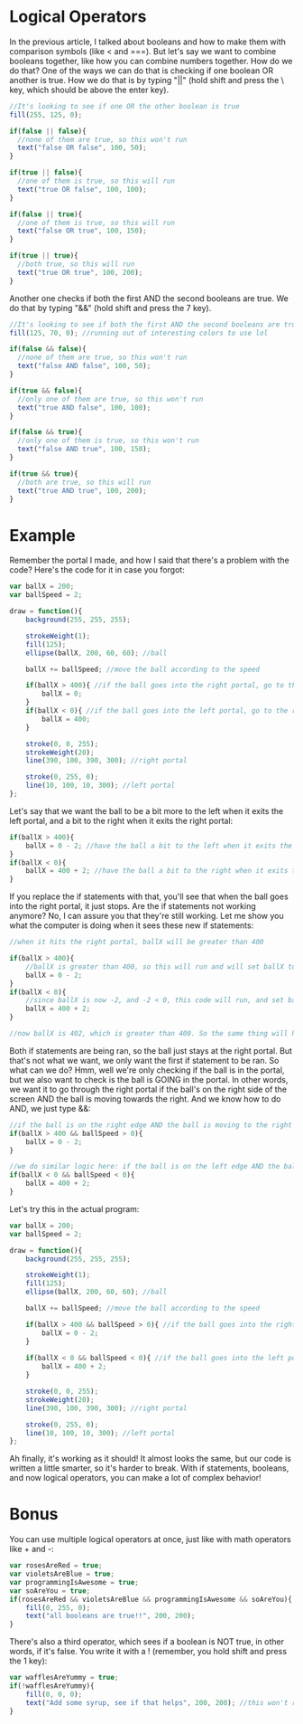 # Logical Operators
In the previous article, I talked about booleans and how to make them with comparison symbols (like < and ===). But let's say we want to combine booleans together, like how you can combine numbers together. How do we do that? One of the ways we can do that is checking if one boolean OR another is true. How we do that is by typing "||" (hold shift and press the \ key, which should be above the enter key).
```js
//It's looking to see if one OR the other boolean is true
fill(255, 125, 0);

if(false || false){
  //none of them are true, so this won't run
  text("false OR false", 100, 50);
}

if(true || false){
  //one of them is true, so this will run
  text("true OR false", 100, 100);
}

if(false || true){
  //one of them is true, so this will run
  text("false OR true", 100, 150);
}

if(true || true){
  //both true, so this will run
  text("true OR true", 100, 200);
}
```
Another one checks if both the first AND the second booleans are true. We do that by typing "&&" (hold shift and press the 7 key).
```js
//It's looking to see if both the first AND the second booleans are true
fill(125, 70, 0); //running out of interesting colors to use lol

if(false && false){
  //none of them are true, so this won't run
  text("false AND false", 100, 50);
}

if(true && false){
  //only one of them are true, so this won't run
  text("true AND false", 100, 100);
}

if(false && true){
  //only one of them is true, so this won't run
  text("false AND true", 100, 150);
}

if(true && true){
  //both are true, so this will run
  text("true AND true", 100, 200);
}
```

# Example
Remember the portal I made, and how I said that there's a problem with the code? Here's the code for it in case you forgot:
```js
var ballX = 200;
var ballSpeed = 2;

draw = function(){
    background(255, 255, 255);

    strokeWeight(1);
    fill(125);
    ellipse(ballX, 200, 60, 60); //ball

    ballX += ballSpeed; //move the ball according to the speed

    if(ballX > 400){ //if the ball goes into the right portal, go to the left portal
        ballX = 0;
    }
    if(ballX < 0){ //if the ball goes into the left portal, go to the right portal
        ballX = 400;
    }

    stroke(0, 0, 255);
    strokeWeight(20);
    line(390, 100, 390, 300); //right portal

    stroke(0, 255, 0);
    line(10, 100, 10, 300); //left portal
};
```
Let's say that we want the ball to be a bit more to the left when it exits the left portal, and a bit to the right when it exits the right portal:
```js
if(ballX > 400){
    ballX = 0 - 2; //have the ball a bit to the left when it exits the left portal
}
if(ballX < 0){
    ballX = 400 + 2; //have the ball a bit to the right when it exits the right portal
}
```
If you replace the if statements with that, you'll see that when the ball goes into the right portal, it just stops. Are the if statements not working anymore? No, I can assure you that they're still working. Let me show you what the computer is doing when it sees these new if statements:
```js
//when it hits the right portal, ballX will be greater than 400

if(ballX > 400){
    //ballX is greater than 400, so this will run and will set ballX to be 0 - 2, which is -2.
    ballX = 0 - 2;
}
if(ballX < 0){
    //since ballX is now -2, and -2 < 0, this code will run, and set ballX to be 400 + 2, which is 402.
    ballX = 400 + 2;
}

//now ballX is 402, which is greater than 400. So the same thing will happen the next frame.
```
Both if statements are being ran, so the ball just stays at the right portal. But that's not what we want, we only want the first if statement to be ran. So what can we do? Hmm, well we're only checking if the ball is in the portal, but we also want to check is the ball is GOING in the portal. In other words, we want it to go through the right portal if the ball's on the right side of the screen AND the ball is moving towards the right. And we know how to do AND, we just type &&:
```js
//if the ball is on the right edge AND the ball is moving to the right
if(ballX > 400 && ballSpeed > 0){
    ballX = 0 - 2;
}

//we do similar logic here: if the ball is on the left edge AND the ball is moving to the left
if(ballX < 0 && ballSpeed < 0){
    ballX = 400 + 2;
}
```
Let's try this in the actual program:
```js
var ballX = 200;
var ballSpeed = 2;

draw = function(){
    background(255, 255, 255);

    strokeWeight(1);
    fill(125);
    ellipse(ballX, 200, 60, 60); //ball

    ballX += ballSpeed; //move the ball according to the speed

    if(ballX > 400 && ballSpeed > 0){ //if the ball goes into the right portal
        ballX = 0 - 2;
    }
    
    if(ballX < 0 && ballSpeed < 0){ //if the ball goes into the left portal
        ballX = 400 + 2;
    }

    stroke(0, 0, 255);
    strokeWeight(20);
    line(390, 100, 390, 300); //right portal

    stroke(0, 255, 0);
    line(10, 100, 10, 300); //left portal
};
```
Ah finally, it's working as it should! It almost looks the same, but our code is written a little smarter, so it's harder to break. With if statements, booleans, and now logical operators, you can make a lot of complex behavior!

# Bonus
You can use multiple logical operators at once, just like with math operators like + and -:
```js
var rosesAreRed = true;
var violetsAreBlue = true;
var programmingIsAwesome = true;
var soAreYou = true;
if(rosesAreRed && violetsAreBlue && programmingIsAwesome && soAreYou){
    fill(0, 255, 0);
    text("all booleans are true!!", 200, 200);
}
```
There's also a third operator, which sees if a boolean is NOT true, in other words, if it's false. You write it with a ! (remember, you hold shift and press the 1 key):
```js
var wafflesAreYummy = true;
if(!wafflesAreYummy){
    fill(0, 0, 0);
    text("Add some syrup, see if that helps", 200, 200); //this won't run, because it's seeing if waffles are NOT yummy
}
```
